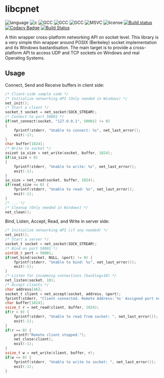 # libcpnet

![language](https://img.shields.io/badge/language-c-blue.svg)
![c](https://img.shields.io/badge/std-c99-blue.svg)
![GCC](https://img.shields.io/badge/GCC-5.4.0-blue.svg)
![GCC](https://img.shields.io/badge/GCC-4.9.3-blue.svg)
![GCC](https://img.shields.io/badge/GCC-4.8.5-blue.svg)
![MSVC](https://img.shields.io/badge/MSVC-14-red.svg)
![license](https://img.shields.io/badge/license-GPLv3-blue.svg)
[![Build status](https://ci.appveyor.com/api/projects/status/aavivsw7msa57jgp?svg=true)](https://ci.appveyor.com/project/soroush/libcpnet)
[![Codacy Badge](https://api.codacy.com/project/badge/Grade/92107eda69f8404495ee2a4953c72d9b)](https://www.codacy.com/app/soroush/libcpnet?utm_source=github.com&amp;utm_medium=referral&amp;utm_content=soroush/libcpnet&amp;utm_campaign=Badge_Grade)
[![Build Status](https://travis-ci.org/soroush/libcpnet.svg?branch=dev)](https://travis-ci.org/soroush/libcpnet)

A thin wrapper cross-platform networking API on socket level. This library is
a very simple thin wrapper around POSIX (Berkeley) socket implementation and 
its Windows bastardisation. The main target is to provide a cross-platform 
API to access UDP and TCP sockets on Windows and real Operating Systems.

## Usage

Connect, Send and Receive buffers in client side:

```c
/* Client-side sample code */
/* Initialize networking API (Only needed in Windows) */
net_init();
/* Start a client */
socket_t socket = net_socket(SOCK_STREAM);
/* Connect to port 50001 */
if(net_connect(socket, "127.0.0.1", 50001) != 0) 
{
    fprintf(stderr, "Unable to connect: %s", net_last_error();
    exit(-1);
}
char buffer[1024];
/* Write to socket */
ssizet io_size = net_write(socket, buffer, 1024);
if(io_size < 0)
{
    fprintf(stderr, "Unable to write: %s", net_last_error();
    exit(-1);
}
io_size = net_read(socket, buffer, 1024);
if(read_size <= 0) {
    fprintf(stderr, "Unable to read: %s", net_last_error();
    exit(-1);
}
/* ... */
/* Cleanup (Only needed in Windows) */
net_clean();
```

Bind, Listen, Accept, Read, and Write in server side:

```c
/* Initialize networking API (if any needed) */
net_init();
/* Start a server */
socket_t socket = net_socket(SOCK_STREAM);
/* Bind on port 50001 */
uint16_t port = 50001;
if(net_bind(socket, NULL, &port) != 0) {
    fprintf(stderr, "Unable to bind: %s", net_last_error());
    exit(-1);
}
/* Listen for incomming connections (backlog=10) */
net_listen(socket, 10);
/* Accept clients */
char address[46];
socket_t client = net_accept(socket, address, &port);
fprintf(stderr, "Client connected. Remote Address:`%s' Assigned port number: %d\n", address, port);
char buffer[1024];
ssize_t r = net_read(client, buffer, 1024);
if(r < 0) {
    fprintf(stderr, "Unable to read from socket: ", net_last_error());
    exit(-1);
}
if(r == 0) {
    printf("Remote client stopped.");
    net_close(client);
    exit(-1);
}
ssize_t w = net_write(client, buffer, r);
if(w <= 0) {
    fprintf(stderr, "Unable to write to socket: ", net_last_error());
    exit(-1);
}
```


